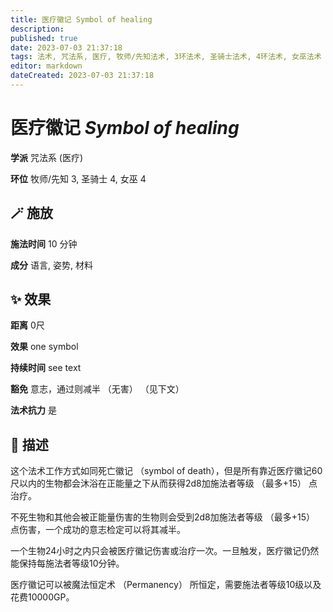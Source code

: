 ```yaml
---
title: 医疗徽记 Symbol of healing
description: 
published: true
date: 2023-07-03 21:37:18
tags: 法术, 咒法系, 医疗, 牧师/先知法术, 3环法术, 圣骑士法术, 4环法术, 女巫法术
editor: markdown
dateCreated: 2023-07-03 21:37:18
---
```


# **医疗徽记** *Symbol of healing*

**学派** 咒法系 (医疗) 

**环位** 牧师/先知 3, 圣骑士 4, 女巫 4

## 🪄 施放

**施法时间** 10 分钟

**成分** 语言, 姿势, 材料

## ✨ 效果  

**距离** 0尺 

**效果** one symbol 

**持续时间** see text 

**豁免** 意志，通过则减半 （无害）  （见下文）

**法术抗力** 是

## 📖 描述

这个法术工作方式如同死亡徽记 （symbol of death），但是所有靠近医疗徽记60尺以内的生物都会沐浴在正能量之下从而获得2d8加施法者等级 （最多+15） 点治疗。

不死生物和其他会被正能量伤害的生物则会受到2d8加施法者等级 （最多+15） 点伤害，一个成功的意志检定可以将其减半。

一个生物24小时之内只会被医疗徽记伤害或治疗一次。一旦触发，医疗徽记仍然能保持每施法者等级10分钟。

医疗徽记可以被魔法恒定术 （Permanency） 所恒定，需要施法者等级10级以及花费10000GP。
    